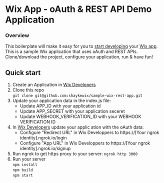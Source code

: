 # Wix App - oAuth & REST API Demo Application
### **Overview**

This boilerplate will make it easy for you to [start developing](http://dev.wix.com/) your [Wix app](https://www.wix.com/app-market/main).
This is a sample Wix application that uses oAuth and REST APIs.
Clone/download the project, configure your application, run & have fun!

## Quick start
1. Create an Application in [Wix Developers](http://dev.wix.com/)
2. Clone this repo<br/>
    `git clone git@github.com:shaykewix/sample-wix-rest-app.git`
3. Update your application data in the index.js file:
    * Update APP_ID with your application id
    * Update APP_SECRET with your application seceret
    * Update WEBHOOK_VERIFICATION_ID with your WEBHOOK VERIFICATION ID
4. In [Wix Developers](http://dev.wix.com/myapps) update your applic ation with the oAuth data:
    * Configure "Redirect URL" in Wix Developpers to https://[Your ngrok identity].ngrok.io/login
    * Configure "App URL" in Wix Developpers to https://[Your ngrok identity].ngrok.io/signup
5. Run ngrok to get https proxy to your server:
    `ngrok http 3000`
6. Run your server<br/>
    `npm install`<br/>
    `npm build`<br/>
    `npm start`<br/>
